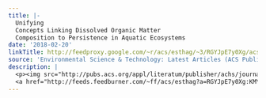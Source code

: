 ```yaml
---
title: |-
  Unifying
  Concepts Linking Dissolved Organic Matter
  Composition to Persistence in Aquatic Ecosystems
date: '2018-02-20'
linkTitle: http://feedproxy.google.com/~r/acs/esthag/~3/RGYJpE7y0Xg/acs.est.7b05513
source: 'Environmental Science & Technology: Latest Articles (ACS Publications)'
description: |
  <p><img src="http://pubs.acs.org/appl/literatum/publisher/achs/journals/content/esthag/0/esthag.ahead-of-print/acs.est.7b05513/20180220/images/medium/es-2017-05513e_0005.gif" alt="TOC Graphic"/></p><div><cite>Environmental Science & Technology</cite></div><div>DOI: 10.1021/acs.est.7b05513</div><div class="feedflare">
  <a href="http://feeds.feedburner.com/~ff/acs/esthag?a=RGYJpE7y0Xg:KMY7TDksRYQ:yIl2AUoC8zA"><img src="http://feeds.feedburner.com/~ff/acs/esthag?d=yIl2AUoC8zA" border="0"></img></a>
---
```

